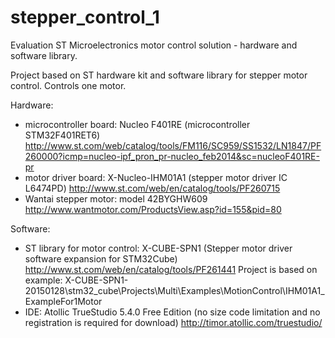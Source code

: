 # stepper_control_1
Evaluation ST Microelectronics motor control solution - hardware and software library.


Project based on ST hardware kit and software library for stepper motor control.
Controls one motor.

Hardware:
 - microcontroller board: Nucleo F401RE (microcontroller STM32F401RET6)
   http://www.st.com/web/catalog/tools/FM116/SC959/SS1532/LN1847/PF260000?icmp=nucleo-ipf_pron_pr-nucleo_feb2014&sc=nucleoF401RE-pr
 - motor driver board: X-Nucleo-IHM01A1 (stepper motor driver IC L6474PD)
   http://www.st.com/web/en/catalog/tools/PF260715
 - Wantai stepper motor: model 42BYGHW609
   http://www.wantmotor.com/ProductsView.asp?id=155&pid=80
 
Software:
 - ST library for motor control: X-CUBE-SPN1 (Stepper motor driver software expansion for STM32Cube)
   http://www.st.com/web/en/catalog/tools/PF261441
   Project is based on example: X-CUBE-SPN1-20150128\stm32_cube\Projects\Multi\Examples\MotionControl\IHM01A1_ExampleFor1Motor
 - IDE: Atollic TrueStudio 5.4.0 Free Edition (no size code limitation and no registration is required for download)
   http://timor.atollic.com/truestudio/

